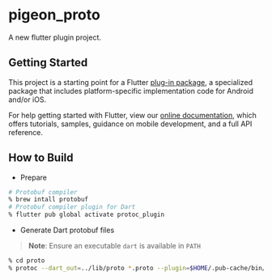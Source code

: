 # pigeon_proto

A new flutter plugin project.

## Getting Started

This project is a starting point for a Flutter
[plug-in package](https://flutter.dev/developing-packages/),
a specialized package that includes platform-specific implementation code for
Android and/or iOS.

For help getting started with Flutter, view our
[online documentation](https://flutter.dev/docs), which offers tutorials,
samples, guidance on mobile development, and a full API reference.

## How to Build

- Prepare

```sh
# Protobuf compiler
% brew intall protobuf
# Protobuf compiler plugin for Dart
% flutter pub global activate protoc_plugin
```

- Generate Dart protobuf files

> **Note**: Ensure an executable `dart` is available in `PATH`

```sh
% cd proto
% protoc --dart_out=../lib/proto *.proto --plugin=$HOME/.pub-cache/bin/protoc-gen-dart
```